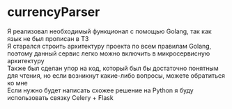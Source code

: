 # currencyParser
Я реализовал необходимый функционал с помощью Golang, так как язык не был прописан в ТЗ <br>
Я старался строить архитектуру проекта по всем правилам Golang, поэтому данный сервис легко можно включить в микросервисную архитектуру <br>
Также был сделан упор на код, который был бы достаточно понятным для чтения, но если возникнут какие-либо вопросы, можете обратиться ко мне <br>
Если нужно будет написать схожее решение на Python я буду использовать связку Celery + Flask
